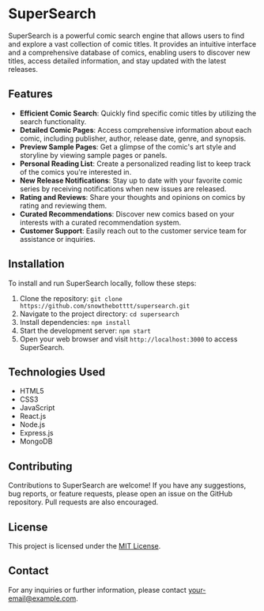 # SuperSearch

SuperSearch is a powerful comic search engine that allows users to find and explore a vast collection of comic titles. It provides an intuitive interface and a comprehensive database of comics, enabling users to discover new titles, access detailed information, and stay updated with the latest releases.

## Features

- **Efficient Comic Search**: Quickly find specific comic titles by utilizing the search functionality.
- **Detailed Comic Pages**: Access comprehensive information about each comic, including publisher, author, release date, genre, and synopsis.
- **Preview Sample Pages**: Get a glimpse of the comic's art style and storyline by viewing sample pages or panels.
- **Personal Reading List**: Create a personalized reading list to keep track of the comics you're interested in.
- **New Release Notifications**: Stay up to date with your favorite comic series by receiving notifications when new issues are released.
- **Rating and Reviews**: Share your thoughts and opinions on comics by rating and reviewing them.
- **Curated Recommendations**: Discover new comics based on your interests with a curated recommendation system.
- **Customer Support**: Easily reach out to the customer service team for assistance or inquiries.

## Installation

To install and run SuperSearch locally, follow these steps:

1. Clone the repository: `git clone https://github.com/snowthebotttt/supersearch.git`
2. Navigate to the project directory: `cd supersearch`
3. Install dependencies: `npm install`
4. Start the development server: `npm start`
5. Open your web browser and visit `http://localhost:3000` to access SuperSearch.

## Technologies Used

- HTML5
- CSS3
- JavaScript
- React.js
- Node.js
- Express.js
- MongoDB

## Contributing

Contributions to SuperSearch are welcome! If you have any suggestions, bug reports, or feature requests, please open an issue on the GitHub repository. Pull requests are also encouraged.

## License

This project is licensed under the [MIT License](LICENSE).

## Contact

For any inquiries or further information, please contact [your-email@example.com](mailto:your-email@example.com).

